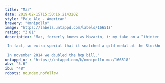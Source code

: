 ```yaml
---
title: "Maz"
date: 2019-02-15T15:50:16.214320Z
style: "Pale Ale - American"
brewery: "Omnipollo"
image: "https://labels.untappd.com/labels/166518"
rating: "3.81"
description: "Maz, formerly known as Mazarin, is my take on a “thinker’s beer”. Rather than being big and undecipherably complex I wanted to create something that would calm a hop yearning nerve without fuddling the brain too much. In other words, a lavishly hopped ale of judicious ABV — an Extra Special Pale Ale if you will.  In fact, so extra special that it snatched a gold medal at the Stockholm Beer & Whisky Festival in 2013.  In november 2014 we doubled the hop bill."
untappd_url: "https://untappd.com/b/omnipollo-maz/166518"
abv: "5.6"
ibu: "48"
robots: noindex,nofollow
---
```

